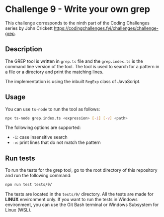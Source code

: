 # Challenge 9 - Write your own grep

This challenge corresponds to the ninth part of the Coding Challenges series by John Crickett https://codingchallenges.fyi/challenges/challenge-grep.

## Description

The GREP tool is written in `grep.ts` file and the `grep.index.ts` is the command line version of the tool. The tool is used to search for a pattern in a file or a directory and print the matching lines.

The implementation is using the inbuilt `RegExp` class of JavaScript.

## Usage

You can use `ts-node` to run the tool as follows:

```bash
npx ts-node grep.index.ts <expression> [-i] [-v] <path>
```

The following options are supported:

- `-i`: case insensitive search
- `-v`: print lines that do not match the pattern

## Run tests

To run the tests for the grep tool, go to the root directory of this repository and run the following command:

```bash
npm run test tests/9/
```

The tests are located in the `tests/9/` directory. All the tests are made for **LINUX** environment only. If you want to run the tests in Windows environment, you can use the Git Bash terminal or Windows Subsystem for Linux (WSL).
